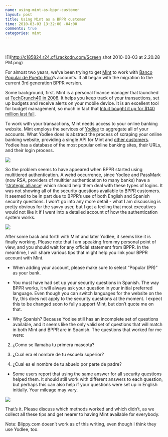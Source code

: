 ```yaml
--- 
name: using-mint-as-bppr-customer
layout: post
title: Using Mint as a BPPR customer
time: 2010-03-03 13:32:00 -04:00
comments: true
categories: mint
---
```

 

![](http://c185824.r24.cf1.rackcdn.com/Screen shot 2010-03-03 at 2.20.28 PM.png)

For almost two years, we’ve been trying to get [Mint](http://www.mint.com) to work with [Banco Popular de Puerto Rico](http://www.popular.com)’s accounts. It all began with the migration to the current 3rd generation BPPR version.

Some background, first. Mint is a personal finance manager that launched at [TechCrunch40 in 2008](http://www.techcrunch.com/2007/09/18/mint-wins-techcrunch40-50000-award/). It helps you keep track of your transactions, set up budgets and receive alerts on your mobile device. It is an excellent tool for budget management, so much in fact that [Intuit bought it up for $140 million last fall](http://techcrunch.com/2009/09/14/the-value-of-techcrunch50-mint-acquired-by-intuit-for-170m-two-years-after-winning-tc40/).

To work with your transactions, Mint needs access to your online banking website. Mint employs the services of [Yodlee](http://www.yodlee.com) to aggregate all of your accounts. What Yodlee does is abstract the process of scraping your online banking website, providing a single API for Mint and [other customers](http://www.blippy.com). Yodlee has a database of the most popular online banking sites, their URLs, and their login process.

![](http://c185824.r24.cf1.rackcdn.com/Screen%20shot%202010-03-03%20at%202.37.04%20PM.png)

So the problem seems to have appeared when BPPR started using multitiered authentication. A weird occurrence, since Yodlee and PassMark (now RSA, providers of multitier authentication to many banks) have a ‘[strategic alliance](http://www.highbeam.com/doc/1G1-128053528.html)’ which should help them deal with these types of logins. It was not showing all of the security questions available to BPPR customers. It seemed to be in part due to BPPR’s use of both English and Spanish security questions. I won’t go into any more detail - what I am discussing is pretty obvious for the savvy user, but I get a feeling that most executives would not like it if I went into a detailed account of how the authentication system works.

[](javascript:showFullImage('/display/ShowImage?imageUrl=%2Fstorage%2Fpost-images%2FScreen%20shot%202010-03-03%20at%202.23.01%20PM.png%3F__SQUARESPACE_CACHEVERSION%3D1267640682268',341,553);)

![](http://c185824.r24.cf1.rackcdn.com/3835484-5992265-thumbnail.jpg)

After some back and forth with Mint and later Yodlee, it seems like it is finally working. Please note that I am speaking from my personal point of view, and you should wait for any official statement from BPPR. In the meantime, I will share various tips that might help you link your BPPR account with Mint.

*   When adding your account, please make sure to select “Popular (PR)” as your bank. 

*   You must have had set up your security questions in Spanish. The way BPPR works, it will always ask your question in your initial preferred language. Even though you can switch languages for the website on the fly, this does not apply to the security questions at the moment. I expect this to be changed soon to fully support Mint, but don’t quote me on that. 

*   Why Spanish? Because Yodlee still has an incomplete set of questions available, and it seems like the only valid set of questions that will match in both Mint and BPPR are in Spanish. The questions that worked for me were:

2.  ¿Como se llamaba tu primera mascota?

4.  ¿Cual era el nombre de tu escuela superior?

6.  ¿Cual es el nombre de tu abuelo por parte de padre?

*   Some users report that using the same answer for all security questions helped them. It should still work with different answers to each question, but perhaps this can also help if your questions were set up in English initially. Your mileage may vary.

![](http://c185824.r24.cf1.rackcdn.com/3835484-5992289-thumbnail.jpg)

That’s it. Please discuss which methods worked and which didn’t, as we collect all these tips and get nearer to having Mint available for everybody.

Note: Blippy.com doesn’t work as of this writing, even though I think they use Yodlee, too.